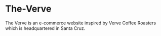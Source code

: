 # The-Verve
The Verve is an e-commerce website inspired by Verve Coffee Roasters which is headquartered in Santa Cruz.
